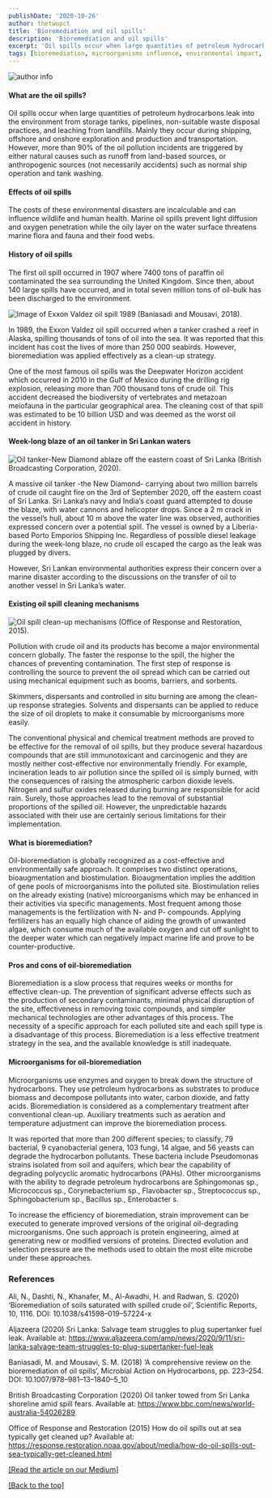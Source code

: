 ```yaml
---
publishDate: '2020-10-26'
author: thetwopct
title: 'Bioremediation and oil spills'
description: 'Bioremediation and oil spills'
excerpt: 'Oil spills occur when large quantities of petroleum hydrocarbons leak into the environment'
tags: [bioremediation, microorganisms influence, environmental impact, oil spill management]
---
```

![author info](https://miro.medium.com/v2/resize:fit:720/format:webp/1*z6QDU_brXATrMAjKrkKM8A.png)

#### What are the oil spills?

Oil spills occur when large quantities of petroleum hydrocarbons leak into the environment from storage tanks, pipelines, non-suitable waste disposal practices, and leaching from landfills. Mainly they occur during shipping, offshore and onshore exploration and production and transportation. However, more than 90% of the oil pollution incidents are triggered by either natural causes such as runoff from land-based sources, or anthropogenic sources (not necessarily accidents) such as normal ship operation and tank washing.

#### Effects of oil spills

The costs of these environmental disasters are incalculable and can influence wildlife and human health. Marine oil spills prevent light diffusion and oxygen penetration while the oily layer on the water surface threatens marine flora and fauna and their food webs.

#### History of oil spills

The first oil spill occurred in 1907 where 7400 tons of paraffin oil contaminated the sea surrounding the United Kingdom. Since then, about 140 large spills have occurred, and in total seven million tons of oil-bulk has been discharged to the environment.

![Image of Exxon Valdez oil spill 1989 (Baniasadi and Mousavi, 2018).](https://miro.medium.com/v2/resize:fit:640/format:webp/0*EnTxKvsavQJVCJf5)

In 1989, the Exxon Valdez oil spill occurred when a tanker crashed a reef in Alaska, spilling thousands of tons of oil into the sea. It was reported that this incident has cost the lives of more than 250 000 seabirds. However, bioremediation was applied effectively as a clean-up strategy.

One of the most famous oil spills was the Deepwater Horizon accident which occurred in 2010 in the Gulf of Mexico during the drilling rig explosion, releasing more than 700 thousand tons of crude oil. This accident decreased the biodiversity of vertebrates and metazoan meiofauna in the particular geographical area. The cleaning cost of that spill was estimated to be 10 billion USD and was deemed as the worst oil accident in history.

#### Week-long blaze of an oil tanker in Sri Lankan waters

![Oil tanker-New Diamond ablaze off the eastern coast of Sri Lanka (British Broadcasting Corporation, 2020).](https://miro.medium.com/v2/resize:fit:720/format:webp/1*K2i_CAF9aepPGQPgMzrD1w.jpeg)

A massive oil tanker -the New Diamond- carrying about two million barrels of crude oil caught fire on the 3rd of September 2020, off the eastern coast of Sri Lanka. Sri Lanka’s navy and India’s coast guard attempted to douse the blaze, with water cannons and helicopter drops. Since a 2 m crack in the vessel’s hull, about 10 m above the water line was observed, authorities expressed concern over a potential spill. The vessel is owned by a Liberia-based Porto Emporios Shipping Inc. Regardless of possible diesel leakage during the week-long blaze, no crude oil escaped the cargo as the leak was plugged by divers.

However, Sri Lankan environmental authorities express their concern over a marine disaster according to the discussions on the transfer of oil to another vessel in Sri Lanka’s water.

#### Existing oil spill cleaning mechanisms

![Oil spill clean-up mechanisms (Office of Response and Restoration, 2015).](https://miro.medium.com/v2/resize:fit:640/format:webp/0*JI9HnGEovaJMZgL2)

Pollution with crude oil and its products has become a major environmental concern globally. The faster the response to the spill, the higher the chances of preventing contamination. The first step of response is controlling the source to prevent the oil spread which can be carried out using mechanical equipment such as booms, barriers, and sorbents.

Skimmers, dispersants and controlled in situ burning are among the clean-up response strategies. Solvents and dispersants can be applied to reduce the size of oil droplets to make it consumable by microorganisms more easily.

The conventional physical and chemical treatment methods are proved to be effective for the removal of oil spills, but they produce several hazardous compounds that are still immunotoxicant and carcinogenic and they are mostly neither cost-effective nor environmentally friendly. For example, incineration leads to air pollution since the spilled oil is simply burned, with the consequences of raising the atmospheric carbon dioxide levels. Nitrogen and sulfur oxides released during burning are responsible for acid rain. Surely, those approaches lead to the removal of substantial proportions of the spilled oil. However, the unpredictable hazards associated with their use are certainly serious limitations for their implementation.

#### What is bioremediation?

Oil-bioremediation is globally recognized as a cost-effective and environmentally safe approach. It comprises two distinct operations, bioaugmentation and biostimulation. Bioaugmentation implies the addition of gene pools of microorganisms into the polluted site. Biostimulation relies on the already existing (native) microorganisms which may be enhanced in their activities via specific managements. Most frequent among those managements is the fertilization with N- and P- compounds. Applying fertilizers has an equally high chance of aiding the growth of unwanted algae, which consume much of the available oxygen and cut off sunlight to the deeper water which can negatively impact marine life and prove to be counter-productive.

#### Pros and cons of oil-bioremediation

Bioremediation is a slow process that requires weeks or months for effective clean-up. The prevention of significant adverse effects such as the production of secondary contaminants, minimal physical disruption of the site, effectiveness in removing toxic compounds, and simpler mechanical technologies are other advantages of this process. The necessity of a specific approach for each polluted site and each spill type is a disadvantage of this process. Bioremediation is a less effective treatment strategy in the sea, and the available knowledge is still inadequate.

#### Microorganisms for oil-bioremediation

Microorganisms use enzymes and oxygen to break down the structure of hydrocarbons. They use petroleum hydrocarbons as substrates to produce biomass and decompose pollutants into water, carbon dioxide, and fatty acids. Bioremediation is considered as a complementary treatment after conventional clean-up. Auxiliary treatments such as aeration and temperature adjustment can improve the bioremediation process.

It was reported that more than 200 different species; to classify, 79 bacterial, 9 cyanobacterial genera, 103 fungi, 14 algae, and 56 yeasts can degrade the hydrocarbon pollutants. These bacteria include Pseudomonas strains isolated from soil and aquifers, which bear the capability of degrading polycyclic aromatic hydrocarbons (PAHs). Other microorganisms with the ability to degrade petroleum hydrocarbons are Sphingomonas sp., Micrococcus sp., Corynebacterium sp., Flavobacter sp., Streptococcus sp., Sphingobacterium sp., Bacillus sp., Enterobacter s.

To increase the efficiency of bioremediation, strain improvement can be executed to generate improved versions of the original oil-degrading microorganisms. One such approach is protein engineering, aimed at generating new or modified versions of proteins. Directed evolution and selection pressure are the methods used to obtain the most elite microbe under these approaches.

### References

Ali, N., Dashti, N., Khanafer, M., Al-Awadhi, H. and Radwan, S. (2020) ‘Bioremediation of soils saturated with spilled crude oil’, Scientific Reports, 10, 1116. DOI: 10.1038/s41598–019–57224-x

Aljazeera (2020) Sri Lanka: Salvage team struggles to plug supertanker fuel leak. Available at: https://www.aljazeera.com/amp/news/2020/9/11/sri-lanka-salvage-team-struggles-to-plug-supertanker-fuel-leak

Baniasadi, M. and Mousavi, S. M. (2018) ‘A comprehensive review on the bioremediation of oil spills’, Microbial Action on Hydrocarbons, pp. 223–254. DOI: 10.1007/978–981–13–1840–5_10

British Broadcasting Corporation (2020) Oil tanker towed from Sri Lanka shoreline amid spill fears. Available at: https://www.bbc.com/news/world-australia-54026289

Office of Response and Restoration (2015) How do oil spills out at sea typically get cleaned up? Available at: https://response.restoration.noaa.gov/about/media/how-do-oil-spills-out-sea-typically-get-cleaned.html

[[Read the article on our Medium]](https://benzymeventures.medium.com/bioremediation-and-oil-spills-efc1eb85d993)

[[Back to the top]](#top)
